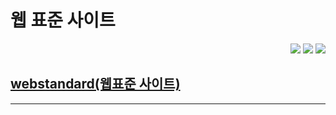 
# 웹 표준 사이트
<div align="right">
    <img src="https://img.shields.io/badge/JavaScript-F7DF1E?style=flat&logo=javascript&logoColor=white"> 
    <img src="https://img.shields.io/badge/HTML5-E34F26?style=flat&logo=html5&logoColor=white">
    <img src="https://img.shields.io/badge/CSS-1572B6?style=flat&logo=CSS3&logoColor=white"> 
  </div>



## [webstandard(웹표준 사이트)](http://wotjr294.dothome.co.kr/web/index.html)
---
